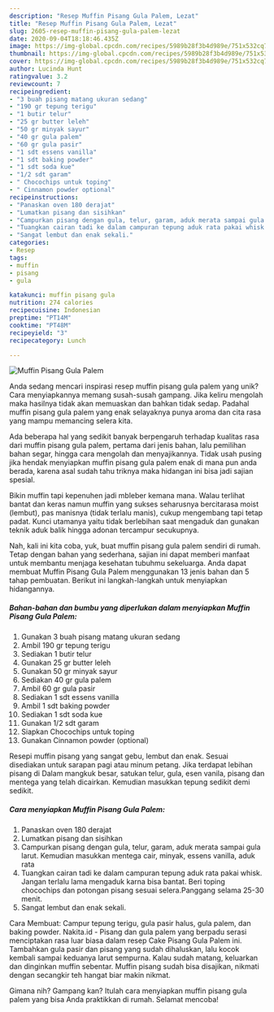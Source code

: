 ```yaml
---
description: "Resep Muffin Pisang Gula Palem, Lezat"
title: "Resep Muffin Pisang Gula Palem, Lezat"
slug: 2605-resep-muffin-pisang-gula-palem-lezat
date: 2020-09-04T18:18:46.435Z
image: https://img-global.cpcdn.com/recipes/5989b28f3b4d989e/751x532cq70/muffin-pisang-gula-palem-foto-resep-utama.jpg
thumbnail: https://img-global.cpcdn.com/recipes/5989b28f3b4d989e/751x532cq70/muffin-pisang-gula-palem-foto-resep-utama.jpg
cover: https://img-global.cpcdn.com/recipes/5989b28f3b4d989e/751x532cq70/muffin-pisang-gula-palem-foto-resep-utama.jpg
author: Lucinda Hunt
ratingvalue: 3.2
reviewcount: 7
recipeingredient:
- "3 buah pisang matang ukuran sedang"
- "190 gr tepung terigu"
- "1 butir telur"
- "25 gr butter leleh"
- "50 gr minyak sayur"
- "40 gr gula palem"
- "60 gr gula pasir"
- "1 sdt essens vanilla"
- "1 sdt baking powder"
- "1 sdt soda kue"
- "1/2 sdt garam"
- " Chocochips untuk toping"
- " Cinnamon powder optional"
recipeinstructions:
- "Panaskan oven 180 derajat"
- "Lumatkan pisang dan sisihkan"
- "Campurkan pisang dengan gula, telur, garam, aduk merata sampai gula larut. Kemudian masukkan mentega cair, minyak, essens vanilla, aduk rata"
- "Tuangkan cairan tadi ke dalam campuran tepung aduk rata pakai whisk. Jangan terlalu lama mengaduk karna bisa bantat. Beri toping chocochips dan potongan pisang sesuai selera.Panggang selama 25-30 menit."
- "Sangat lembut dan enak sekali."
categories:
- Resep
tags:
- muffin
- pisang
- gula

katakunci: muffin pisang gula 
nutrition: 274 calories
recipecuisine: Indonesian
preptime: "PT14M"
cooktime: "PT48M"
recipeyield: "3"
recipecategory: Lunch

---
```



![Muffin Pisang Gula Palem](https://img-global.cpcdn.com/recipes/5989b28f3b4d989e/751x532cq70/muffin-pisang-gula-palem-foto-resep-utama.jpg)

Anda sedang mencari inspirasi resep muffin pisang gula palem yang unik? Cara menyiapkannya memang susah-susah gampang. Jika keliru mengolah maka hasilnya tidak akan memuaskan dan bahkan tidak sedap. Padahal muffin pisang gula palem yang enak selayaknya punya aroma dan cita rasa yang mampu memancing selera kita.

Ada beberapa hal yang sedikit banyak berpengaruh terhadap kualitas rasa dari muffin pisang gula palem, pertama dari jenis bahan, lalu pemilihan bahan segar, hingga cara mengolah dan menyajikannya. Tidak usah pusing jika hendak menyiapkan muffin pisang gula palem enak di mana pun anda berada, karena asal sudah tahu triknya maka hidangan ini bisa jadi sajian spesial.

Bikin muffin tapi kepenuhen jadi mbleber kemana mana. Walau terlihat bantat dan keras namun muffin yang sukses seharusnya bercitarasa moist (lembut), pas manisnya (tidak terlalu manis), cukup mengembang tapi tetap padat. Kunci utamanya yaitu tidak berlebihan saat mengaduk dan gunakan teknik aduk balik hingga adonan tercampur secukupnya.


Nah, kali ini kita coba, yuk, buat muffin pisang gula palem sendiri di rumah. Tetap dengan bahan yang sederhana, sajian ini dapat memberi manfaat untuk membantu menjaga kesehatan tubuhmu sekeluarga. Anda dapat membuat Muffin Pisang Gula Palem menggunakan 13 jenis bahan dan 5 tahap pembuatan. Berikut ini langkah-langkah untuk menyiapkan hidangannya.

<!--inarticleads1-->

##### Bahan-bahan dan bumbu yang diperlukan dalam menyiapkan Muffin Pisang Gula Palem:

1. Gunakan 3 buah pisang matang ukuran sedang
1. Ambil 190 gr tepung terigu
1. Sediakan 1 butir telur
1. Gunakan 25 gr butter leleh
1. Gunakan 50 gr minyak sayur
1. Sediakan 40 gr gula palem
1. Ambil 60 gr gula pasir
1. Sediakan 1 sdt essens vanilla
1. Ambil 1 sdt baking powder
1. Sediakan 1 sdt soda kue
1. Gunakan 1/2 sdt garam
1. Siapkan  Chocochips untuk toping
1. Gunakan  Cinnamon powder (optional)


Resepi muffin pisang yang sangat gebu, lembut dan enak. Sesuai disediakan untuk sarapan pagi atau minum petang. Jika terdapat lebihan pisang di Dalam mangkuk besar, satukan telur, gula, esen vanila, pisang dan mentega yang telah dicairkan. Kemudian masukkan tepung sedikit demi sedikit. 

<!--inarticleads2-->

##### Cara menyiapkan Muffin Pisang Gula Palem:

1. Panaskan oven 180 derajat
1. Lumatkan pisang dan sisihkan
1. Campurkan pisang dengan gula, telur, garam, aduk merata sampai gula larut. Kemudian masukkan mentega cair, minyak, essens vanilla, aduk rata
1. Tuangkan cairan tadi ke dalam campuran tepung aduk rata pakai whisk. Jangan terlalu lama mengaduk karna bisa bantat. Beri toping chocochips dan potongan pisang sesuai selera.Panggang selama 25-30 menit.
1. Sangat lembut dan enak sekali.


Cara Membuat: Campur tepung terigu, gula pasir halus, gula palem, dan baking powder. Nakita.id - Pisang dan gula palem yang berpadu serasi menciptakan rasa luar biasa dalam resep Cake Pisang Gula Palem ini. Tambahkan gula pasir dan pisang yang sudah dihaluskan, lalu kocok kembali sampai keduanya larut sempurna. Kalau sudah matang, keluarkan dan dinginkan muffin sebentar. Muffin pisang sudah bisa disajikan, nikmati dengan secangkir teh hangat biar makin nikmat. 

Gimana nih? Gampang kan? Itulah cara menyiapkan muffin pisang gula palem yang bisa Anda praktikkan di rumah. Selamat mencoba!
